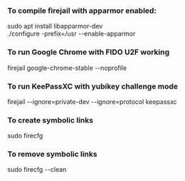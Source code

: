 ### To compile firejail with apparmor enabled:

sudo apt install libapparmor-dev<br />
./configure -prefix=/usr --enable-apparmor

### To run Google Chrome with FIDO U2F working
firejail google-chrome-stable --noprofile

### To run KeePassXC with yubikey challenge mode
firejail --ignore=private-dev --ignore=protocol keepassxc

### To create symbolic links
sudo firecfg

### To remove symbolic links
sudo firecfg --clean
